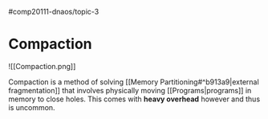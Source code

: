 #comp20111-dnaos/topic-3 
# Compaction

![[Compaction.png]]

Compaction is a method of solving [[Memory Partitioning#^b913a9|external fragmentation]] that involves physically moving [[Programs|programs]] in memory to close holes. This comes with **heavy overhead** however and thus is uncommon.